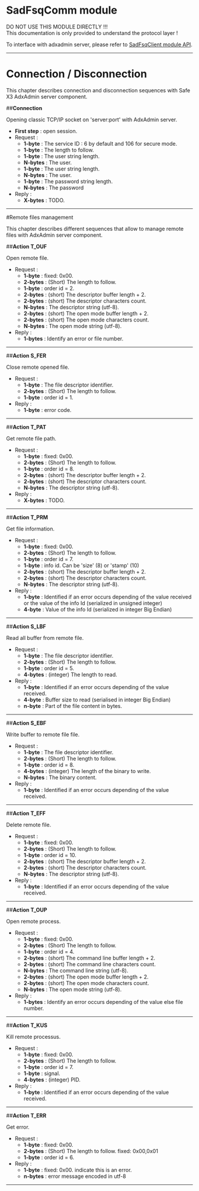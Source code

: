 
# SadFsqComm module

DO NOT USE THIS MODULE DIRECTLY !!!  
This documentation is only provided to understand the protocol layer !  

To interface with adxadmin server, please refer to [SadFsqClient module API](https://github.com/Sage-ERP-X3/Syracuse/blob/master/node_modules/syracuse-adxadmin/lib/sadfsq/sadfsqClient.md "SadFsqClient module API").

---
# Connection / Disconnection

This chapter describes connection and disconnection sequences with Safe X3 AdxAdmin server component.


##**Connection**

Opening classic TCP/IP socket on 'server:port' with AdxAdmin server.  

  - **First step** : open session.  
  - Request :  
     - **1-byte** : The service ID : 6 by default and 106 for secure mode.  
     - **1-byte** : The length to follow.  
     - **1-byte** : The user string length.  
     - **N-bytes** : The user.
     - **1-byte** : The user string length.  
     - **N-bytes** : The user.  
     - **1-byte** : The password string length.  
     - **N-bytes** : The password
  - Reply :  
     - **X-bytes** : TODO.  

---

#Remote files management

This chapter describes different sequences that allow to manage remote files with AdxAdmin server component.  


##**Action T_OUF**

Open remote file.  

   - Request :  
      - **1-byte** : fixed: 0x00. 
      - **2-bytes** : (Short) The length to follow. 
      - **1-byte** : order id = 2. 
      - **2-bytes** : (short) The descriptor buffer length + 2. 
      - **2-bytes** : (short) The descriptor characters count. 
      - **N-bytes** : The descriptor string (utf-8). 
      - **2-bytes** : (short) The open mode buffer length + 2. 
      - **2-bytes** : (short) The open mode characters count. 
      - **N-bytes** : The open mode string (utf-8). 
   - Reply :  
      - **1-bytes** : Identify an error or file number.  

---

##**Action S_FER**

Close remote opened file.  

   - Request :  
      - **1-byte** : The file descriptor identifier. 
      - **2-bytes** : (Short) The length to follow. 
      - **1-byte** : order id = 1. 
   - Reply :  
      - **1-byte** : error code.  

---

##**Action T_PAT**

Get remote file path.  

   - Request :  
      - **1-byte** : fixed: 0x00. 
      - **2-bytes** : (Short) The length to follow. 
      - **1-byte** : order id = 8. 
      - **2-bytes** : (short) The descriptor buffer length + 2. 
      - **2-bytes** : (short) The descriptor characters count. 
      - **N-bytes** : The descriptor string (utf-8). 
   - Reply :  
      - **X-bytes** : TODO.  

---

##**Action T_PRM**

Get file information.  

   - Request :  
      - **1-byte** : fixed: 0x00. 
      - **2-bytes** : (Short) The length to follow. 
      - **1-byte** : order id = 7. 
      - **1-byte** : info id. Can be 'size' (8) or 'stamp' (10)
      - **2-bytes** : (short) The descriptor buffer length + 2. 
      - **2-bytes** : (short) The descriptor characters count. 
      - **N-bytes** : The descriptor string (utf-8). 
   - Reply :  
      - **1-byte** : Identified if an error occurs depending of the value received or the value of the info Id (serialized in unsigned integer)
      - **4-byte** : Value of the info Id (serialized in integer Big Endian)

---

##**Action S_LBF**

Read all buffer from remote file.  

   - Request :  
      - **1-byte** : The file descriptor identifier. 
      - **2-bytes** : (Short) The length to follow. 
      - **1-byte** : order id = 5. 
      - **4-bytes** : (integer) The length to read. 
   - Reply :  
      - **1-byte** : Identified if an error occurs depending of the value received.  
      - **4-byte** : Buffer size to read (serialised in integer Big Endian)
      - **n-byte** : Part of the file content in bytes.

---

##**Action S_EBF**

Write buffer to remote file file.  

   - Request :  
      - **1-byte** : The file descriptor identifier. 
      - **2-bytes** : (Short) The length to follow. 
      - **1-byte** : order id = 8. 
      - **4-bytes** : (integer) The length of the binary to write. 
      - **N-bytes** : The binary content. 
   - Reply :  
      - **1-byte** : Identified if an error occurs depending of the value received.  

---

##**Action T_EFF**

Delete remote file.  

   - Request :  
      - **1-byte** : fixed: 0x00. 
      - **2-bytes** : (Short) The length to follow. 
      - **1-byte** : order id = 10. 
      - **2-bytes** : (short) The descriptor buffer length + 2. 
      - **2-bytes** : (short) The descriptor characters count. 
      - **N-bytes** : The descriptor string (utf-8). 
   - Reply :  
      - **1-byte** : Identified if an error occurs depending of the value received.  

---

##**Action T_OUP**

Open remote process.  

   - Request :  
      - **1-byte** : fixed: 0x00. 
      - **2-bytes** : (Short) The length to follow. 
      - **1-byte** : order id = 4. 
      - **2-bytes** : (short) The command line buffer length + 2. 
      - **2-bytes** : (short) The command line characters count. 
      - **N-bytes** : The command line string (utf-8). 
      - **2-bytes** : (short) The open mode buffer length + 2. 
      - **2-bytes** : (short) The open mode characters count. 
      - **N-bytes** : The open mode string (utf-8). 
   - Reply :  
      - **1-bytes** : Identify an error occurs depending of the value else file number.  

---

##**Action T_KUS**

Kill remote processus.  

   - Request :  
      - **1-byte** : fixed: 0x00. 
      - **2-bytes** : (Short) The length to follow. 
      - **1-byte** : order id = 7. 
      - **1-byte** : signal.
      - **4-bytes** : (integer) PID. 
   - Reply :  
      - **1-byte** : Identified if an error occurs depending of the value received.  

---

##**Action T_ERR**

Get error.  

   - Request :  
      - **1-byte** : fixed: 0x00. 
      - **2-bytes** : (Short) The length to follow. fixed: 0x00,0x01 
      - **1-byte** : order id = 6. 
   - Reply :  
      - **1-byte** : fixed: 0x00. indicate this is an error.
	  - **n-bytes** : error message encoded in utf-8 
---

